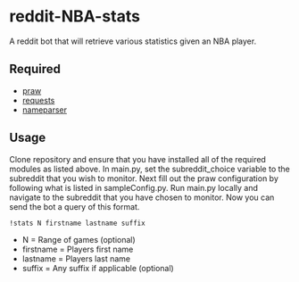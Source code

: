 # reddit-NBA-stats
A reddit bot that will retrieve various statistics given an NBA player.

## Required
* [praw](https://praw.readthedocs.io/en/latest/)
* [requests](https://requests.readthedocs.io/en/master/)
* [nameparser](https://github.com/derek73/python-nameparser)

## Usage 
Clone repository and ensure that you have installed all of the required modules as listed above. In main.py, set the subreddit_choice variable to the subreddit that you wish to monitor. Next fill out the praw configuration by following what is listed in sampleConfig.py. Run main.py locally and navigate to the subreddit that you have chosen to monitor. Now you can send the bot a query of this format.

`!stats N firstname lastname suffix`

* N = Range of games (optional)
* firstname = Players first name
* lastname = Players last name
* suffix = Any suffix if applicable (optional)

